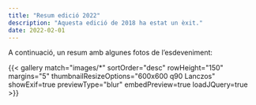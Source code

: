 ```yaml
---
title: "Resum edició 2022"
description: "Aquesta edició de 2018 ha estat un èxit."
date: 2022-02-01
---
```


A continuació, un resum amb algunes fotos de l’esdeveniment:

{{< gallery match="images/*" sortOrder="desc" rowHeight="150" margins="5" thumbnailResizeOptions="600x600 q90 Lanczos" showExif=true previewType="blur" embedPreview=true loadJQuery=true >}}